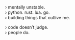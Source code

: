 › mentally unstable.
<br>
› python. rust. lua. go.  
› building things that outlive me.  

› code doesn’t judge.  
› people do.  

